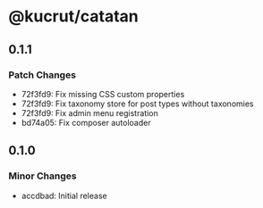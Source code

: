 # @kucrut/catatan

## 0.1.1

### Patch Changes

- 72f3fd9: Fix missing CSS custom properties
- 72f3fd9: Fix taxonomy store for post types without taxonomies
- 72f3fd9: Fix admin menu registration
- bd74a05: Fix composer autoloader

## 0.1.0

### Minor Changes

- accdbad: Initial release
